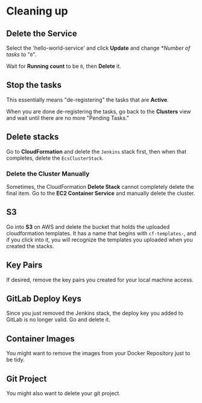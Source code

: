 # Cleaning up

## Delete the Service
Select the 'hello-world-service' and click **Update** and change **Number of tasks* to "`0`". 

Wait for **Running count** to be `0`, then **Delete** it.

## Stop the tasks
This essentially means "de-registering" the tasks that are **Active**.

When you are done de-registering the tasks, go back to the **Clusters** view and wait until there are no more "Pending Tasks."

## Delete stacks
Go to **CloudFormation** and delete the `Jenkins` stack first, then when that completes, delete the `EcsClusterStack`.

### Delete the Cluster Manually
Sometimes, the CloudFormation **Delete Stack** cannot completely delete the final item. Go to the **EC2 Container Service** 
and manually delete the cluster.

## S3
Go into **S3** on AWS and delete the bucket that holds the uploaded cloudformation templates. 
It has a name that begins with `cf-templates-`, and if you click into it, you will recognize the templates you uploaded
when you created the stacks. 

## Key Pairs
If desired, remove the key pairs you created for your local machine access.

## GitLab Deploy Keys
Since you just removed the Jenkins stack, the deploy key you added to GitLab is no longer valid. Go and delete it.

## Container Images
You might want to remove the images from your Docker Repository just to be tidy.

## Git Project
You might also want to delete your git project.